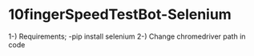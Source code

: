 # 10fingerSpeedTestBot-Selenium
1-) Requirements;
    -pip install selenium
2-) Change chromedriver path in code
  
